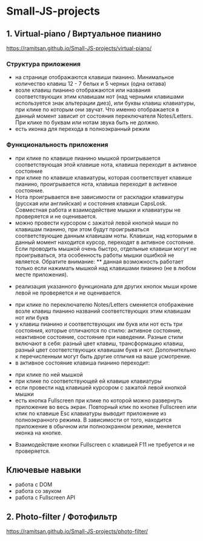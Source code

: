 # Small-JS-projects

## 1. Virtual-piano / Виртуальное пианино

https://ramitsan.github.io/Small-JS-projects/virtual-piano/

### Структура приложения
* на странице отображаются клавиши пианино. Минимальное количество клавиш 12 - 7 белых и 5 черных (одна октава)
* возле клавиш пианино отображаются или названия соответствующих этим клавишам нот (над черными клавишами используется знак альтерации диез), или буквы клавиш клавиатуры, при клике по которым они звучат. Что именно отображается в данный момент зависит от состояния переключателя Notes/Letters. При клике по буквам или нотам звука быть не должно.
* есть иконка для перехода в полноэкранный режим

### Функциональность приложения
* при клике по клавише пианино мышкой проигрывается соответствующая этой клавише нота, клавиша переходит в активное состояние
* при клике по клавише клавиатуры, которая соответствует клавише пианино, проигрывается нота, клавиша переходит в активное состояние.
* Нота проигрывается вне зависимости от раскладки клавиатуры (русская или английская) и состояния клавиши CapsLosk. Совместная работа и взаимодействие мышки и клавиатуры не проверяется и не оценивается.
* можно провести курсором с зажатой левой кнопкой мыши по клавишам пианино, при этом будут проигрываться соответствующие данным клавишам ноты. Клавиши, над которыми в данный момент находится курсор, переходят в активное состояние. Если проводить мышкой очень быстро, отдельные клавиши могут не проигрываться, эта особенность работы мышки ошибкой не является.
Обратите внимание:
** данная возможность работает только если нажимать мышкой над клавишами пианино (не в любом месте приложения).
- реализация указанного функционала для других кнопок мыши кроме левой не проверяется и не оценивается.
* при клике по переключателю Notes/Letters сменяется отображение возле клавиш пианино названий соответствующих этим клавишам нот или букв
* у клавиш пианино и соответствующих им букв или нот есть три состояния, которые отличаются по стилю: активное состояние, неактивное состояние, состояние при наведении. Разные стили включают в себя: разный цвет клавиш, трансформацию клавиш, разный цвет соответствующих клавишам букв и нот. Дополнительно к перечисленным могут быть другие отличия на ваше усмотрение.
* в активное состояние клавиша пианино переходит:
- при клике по ней мышкой
- при клике по соответствующей ей клавише клавиатуры
- если провести над клавишей курсором с зажатой левой кнопкой мышки
- есть кнопка Fullscreen при клике по которой можно развернуть приложение во весь экран. Повторный клик по кнопке Fullscreen или клик по клавише Esc клавиатуры выводит приложение из полноэкранного режима. В зависимости от того, находится приложение в обычном или полноэкранном режиме, меняется иконка на кнопке.
* Взаимодействие кнопки Fullscreen с клавишей F11 не требуется и не проверяется.

## Ключевые навыки
* работа с DOM
* работа со звуком
* работа с Fullscreen API


## 2. Photo-filter / Фотофильтр

https://ramitsan.github.io/Small-JS-projects/photo-filter/
